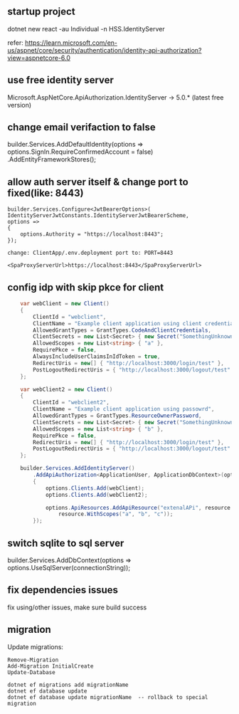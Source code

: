 
## startup project
dotnet new react -au Individual -n HSS.IdentityServer

refer: https://learn.microsoft.com/en-us/aspnet/core/security/authentication/identity-api-authorization?view=aspnetcore-6.0

## use free identity server
Microsoft.AspNetCore.ApiAuthorization.IdentityServer -> 5.0.* (latest free version)

## change email verifaction to false

builder.Services.AddDefaultIdentity<ApplicationUser>(options => options.SignIn.RequireConfirmedAccount = false)
    .AddEntityFrameworkStores<ApplicationDbContext>();

## allow auth server itself & change port to fixed(like: 8443)
    builder.Services.Configure<JwtBearerOptions>(
    IdentityServerJwtConstants.IdentityServerJwtBearerScheme,
    options =>
    {
        options.Authority = "https://localhost:8443";
    });

    change: ClientApp/.env.deployment port to: PORT=8443

    <SpaProxyServerUrl>https://localhost:8443</SpaProxyServerUrl>

## config idp with skip pkce for client
```C#
    var webClient = new Client()
    {
        ClientId = "webclient",
        ClientName = "Example client application using client credentials or code",
        AllowedGrantTypes = GrantTypes.CodeAndClientCredentials,
        ClientSecrets = new List<Secret> { new Secret("SomethingUnknown".Sha256()) }, // change me!
        AllowedScopes = new List<string> { "a" },
        RequirePkce = false,
        AlwaysIncludeUserClaimsInIdToken = true,
        RedirectUris = new[] { "http://localhost:3000/login/test" },
        PostLogoutRedirectUris = { "http://localhost:3000/logout/test" }
    };

    var webClient2 = new Client()
    {
        ClientId = "webclient2",
        ClientName = "Example client application using passowrd",
        AllowedGrantTypes = GrantTypes.ResourceOwnerPassword,
        ClientSecrets = new List<Secret> { new Secret("SomethingUnknown".Sha256()) }, // change me!
        AllowedScopes = new List<string> { "b" },
        RequirePkce = false,
        RedirectUris = new[] { "http://localhost:3000/login/test" },
        PostLogoutRedirectUris = { "http://localhost:3000/logout/test" },
    };

    builder.Services.AddIdentityServer()
        .AddApiAuthorization<ApplicationUser, ApplicationDbContext>(options =>
        {
            options.Clients.Add(webClient);
            options.Clients.Add(webClient2);

            options.ApiResources.AddApiResource("extenalAPi", resource =>
                resource.WithScopes("a", "b", "c"));
        });
```
## switch sqlite to sql server
builder.Services.AddDbContext<ApplicationDbContext>(options =>
    options.UseSqlServer(connectionString));

## fix dependencies issues
fix using/other issues, make sure build success

## migration
Update migrations:

    Remove-Migration
    Add-Migration InitialCreate
    Update-Database

    dotnet ef migrations add migrationName
    dotnet ef database update
    dotnet ef database update migrationName  -- rollback to special migration

